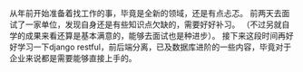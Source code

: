 从年前开始准备着找工作的事，毕竟是全新的领域，还是有点忐忑。
前两天去面试了一家单位，发现自身还是有些知识点欠缺的，需要好好补习。
（不过另就自学的成果来看还算是基本满意的，能够去面试也是种进步）。
接下来这段时间再好好学习一下django restful，前后端分离，已及数据库进阶的一些内容，毕竟对于企业来说都是需要能够直接上手的。
